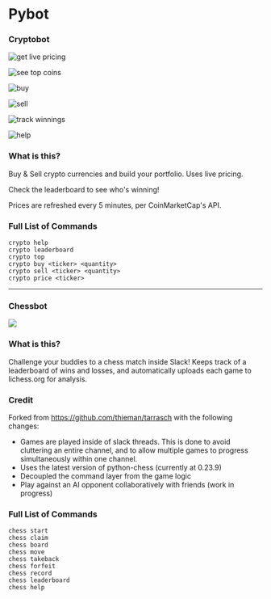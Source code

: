 # Pybot

### Cryptobot

![get live pricing](https://i.imgur.com/KkoFvwR.png)

![see top coins](https://i.imgur.com/Le5uEO8.png)

![buy](https://i.imgur.com/JfWEpBb.png)

![sell](https://i.imgur.com/YxAlG6r.png)

![track winnings](https://i.imgur.com/u8KImW6.png)

![help](https://i.imgur.com/i0FjBCV.png)

### What is this?
Buy & Sell crypto currencies and build your portfolio. Uses live pricing.

Check the leaderboard to see who's winning!

Prices are refreshed every 5 minutes, per CoinMarketCap's API.

### Full List of Commands
```
crypto help
crypto leaderboard
crypto top
crypto buy <ticker> <quantity>
crypto sell <ticker> <quantity>
crypto price <ticker>
```

---

### Chessbot

![](https://i.imgur.com/GdGnKBh.png)

### What is this?
Challenge your buddies to a chess match inside Slack! Keeps track of a leaderboard of wins and losses, and automatically uploads each game to lichess.org for analysis.

### Credit
Forked from https://github.com/thieman/tarrasch with the following changes:
- Games are played inside of slack threads. This is done to avoid cluttering an entire channel, and to allow multiple games to progress simultaneously within one channel.
- Uses the latest version of python-chess (currently at 0.23.9)
- Decoupled the command layer from the game logic
- Play against an AI opponent collaboratively with friends (work in progress)

### Full List of Commands
```
chess start
chess claim
chess board
chess move
chess takeback
chess forfeit
chess record
chess leaderboard
chess help
```